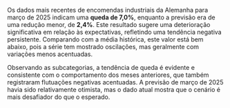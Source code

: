 Os dados mais recentes de encomendas industriais da Alemanha para março de 2025 indicam uma **queda de 7,0%**, enquanto a previsão era de uma redução menor, de **2,4%**. Este resultado sugere uma deterioração significativa em relação às expectativas, refletindo uma tendência negativa persistente. Comparando com a média histórica, este valor está bem abaixo, pois a série tem mostrado oscilações, mas geralmente com variações menos acentuadas. 

Observando as subcategorias, a tendência de queda é evidente e consistente com o comportamento dos meses anteriores, que também registraram flutuações negativas acentuadas. A previsão de março de 2025 havia sido relativamente otimista, mas o dado atual mostra que o cenário é mais desafiador do que o esperado.